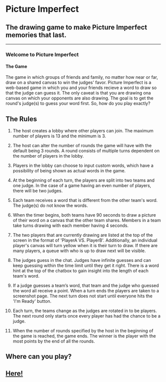 # Picture Imperfect

## The drawing game to make Picture Imperfect memories that last.

---

### Welcome to Picture Imperfect

#### The Game

The game in which groups of friends and family, no matter how near or far, draw on a shared canvas to win the judges' favor. Picture Imperfect is a web-based game in which you and your friends recieve a word to draw so that the judge can guess it. The only caveat is that you are drawing ona canvas on which your opponents are also drawing. The goal is to get the round's judge(s) to guess your word first. So, how do you play exactly?

## The Rules

1. The host creates a lobby where other players can join. The maximum number of players is 13 and the minimum is 3.

2. The host can alter the number of rounds the game will have with the default being 3 rounds. A round consists of multiple turns dependent on the number of players in the lobby.

3. Players in the lobby can choose to input custom words, which have a possibility of being shown as actual words in the game.

4. At the beginning of each turn, the players are split into two teams and one judge. In the case of a game having an even number of players, there will be two judges.

5. Each team receives a word that is different from the other team's word. The judge(s) do not know the words.

6. When the timer begins, both teams have 90 seconds to draw a picture of their word on a canvas that the other team shares. Members in a team take turns drawing with each member having 4 seconds.

7. The two players that are currently drawing are listed at the top of the screen in the format of 'PlayerA VS. PlayerB'. Additionally, an individual player's canvas will turn yellow when it is their turn to draw. If there are many players, a queue with who is up to draw next will be visible.

8. The judges guess in the chat. Judges have infinite guesses and can keep guessing within the time limit until they get it right. There is a word hint at the top of the chatbox to gain insight into the length of each team's word.

9. If a judge guesses a team’s word, that team and the judge who guessed the word all receive a point. When a turn ends the players are taken to a screenshot page. The next turn does not start until everyone hits the 'I'm Ready' button.

10. Each turn, the teams change as the judges are rotated in to be players. The next round only starts once every player has had the chance to be a judge.

11. When the number of rounds specified by the host in the beginning of the game is reached, the game ends. The winner is the player with the most points by the end of all the rounds.

## Where can you play?

## <a href="https://picture-imperfect.herokuapp.com/" title="picture-imperfect-heroku">Here!</a>
